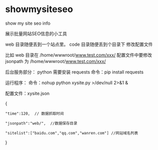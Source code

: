 # showmysiteseo
show my site seo info

展示批量网站SEO信息的小工具

web 目录随便丢到一个站点里。
code 目录随便丢到个目录下 修改配置文件

比如 web 目录在 /home/wwwroot/www.test.com/xxx/
配置文件中要修改 jsonpath 为 /home/wwwroot/www.test.com/xxx/

后台服务部分：
python 需要安装 requests
命令：pip install requests

运行程序：
命令：nohup python xysite.py >/dev/null 2>&1 &


配置文件：xysite.json

{

    "time":120,  // 数据抓取时间
    
    "jsonpath":"web/",  //数据保存目录 
    
    "sitelist":["baidu.com","qq.com","wanren.com"] //网站域名列表 
    
}
